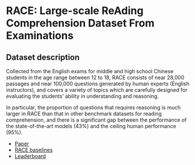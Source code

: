 # RACE: Large-scale ReAding Comprehension Dataset From Examinations


Dataset description
--------

Collected from the English exams for middle and high school Chinese students
in the age range between 12 to 18, RACE consists of near 28,000 passages and
near 100,000 questions generated by human experts (English instructors), and
covers a variety of topics which are carefully designed for evaluating the
students’ ability in understanding and reasoning.

In particular, the proportion of questions that requires reasoning is much
larger in RACE than that in other benchmark datasets for reading
comprehension, and there is a significant gap between the performance of the
state-of-the-art models (43%) and the ceiling human performance (95%).


* [Paper](https://arxiv.org/pdf/1704.04683.pdf)
* [RACE baselines](https://github.com/qizhex/RACE_AR_baselines)
* [Leaderboard](http://www.qizhexie.com/data/RACE_leaderboard)
